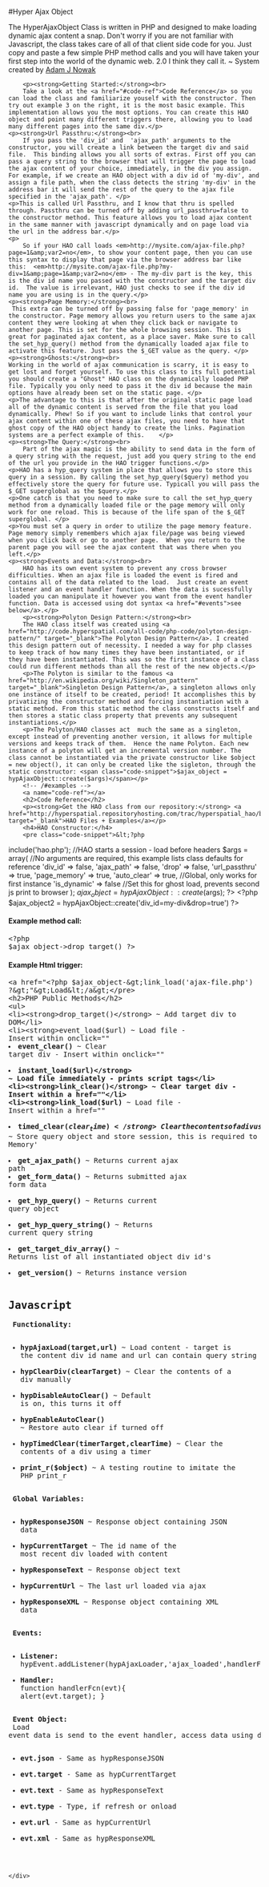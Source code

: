 #Hyper Ajax Object

<div id="content-left">
        <p>The HyperAjaxObject Class is written in PHP and designed to make loading dynamic ajax content a snap. Don't worry if you are not familiar with Javascript, the class takes care of all of that client side code for you. Just copy and paste a few simple PHP method calls and you will have taken your first step into the world of the dynamic web. 2.0 I think they call it. ~ System created by <a href="http://adamjnowak.com" target="_blank">Adam J Nowak</a></p>
        
        <p><strong>Getting Started:</strong><br>
        Take a look at the <a href="#code-ref">Code Reference</a> so you can load the class and familiarize youself with the constructor. Then try out example 3 on the right, it is the most basic example. This implementation allows you the most options. You can create this HAO object and point many different triggers there, allowing you to load many different pages into the same div.</p>
    <p><strong>Url Passthru:</strong><br>
        If you pass the 'div_id' and  'ajax_path' arguments to the constructor, you will create a link between the target div and said file.  This binding allows you all sorts of extras. First off you can pass a query string to the browser that will trigger the page to load the ajax content of your choice, immediately, in the div you assign. For example, if we create an HAO object with a div id of 'my-div', and assign a file path, when the class detects the string 'my-div' in the address bar it will send the rest of the query to the ajax file specified in the 'ajax_path'. </p>
    <p>This is called Url Passthru, and I know that thru is spelled through. Passthru can be turned off by adding url_passthru=false to the constructor method. This feature allows you to load ajax content in the same manner with javascript dynamically and on page load via the url in the address bar.</p>
    <p>
        So if your HAO call loads <em>http://mysite.com/ajax-file.php?page=1&amp;var2=no</em>, to show your content page, then you can use this syntax to display that page via the browser address bar like this:  <em>http://mysite.com/ajax-file.php?my-div=1&amp;page=1&amp;var2=no</em> - The my-div part is the key, this is the div id name you passed with the constructor and the target div id.  The value is irrelevant, HAO just checks to see if the div id name you are using is in the query.</p>
    <p><strong>Page Memory:</strong><br>
     This extra can be turned off by passing false for 'page_memory' in the constructor. Page memory allows you return users to the same ajax content they were looking at when they click back or navigate to  another page. This is set for the whole browsing session. This is great for paginated ajax content, as a place saver. Make sure to call the set_hyp_query() method from the dynamically loaded ajax file to activate this feature. Just pass the $_GET value as the query. </p>
    <p><strong>Ghosts:</strong><br>
    Working in the world of ajax communication is scarry, it is easy to get lost and forget yourself. To use this class to its full potential you should create a "Ghost" HAO class on the dynamically loaded PHP file. Typically you only need to pass it the div id because the main options have already been set on the static page. </p>
    <p>The advantage to this is that after the original static page load all of the dynamic content is served from the file that you load dynamically. Phew! So if you want to include links that control your ajax content within one of these ajax files, you need to have that ghost copy of the HAO object handy to create the links. Pagination systems are a perfect example of this.    </p>
    <p><strong>The Query:</strong><br>
        Part of the ajax magic is the ability to send data in the form of a query string with the request, just add you query string to the end of the url you provide in the HAO trigger functions.</p>
    <p>HAO has a hyp_query system in place that allows you to store this query in a session. By calling the set_hyp_query($query) method you effectively store the query for future use. Typicall you will pass the $_GET superglobal as the $query.</p>
    <p>One catch is that you need to make sure to call the set_hyp_query method from a dynamically loaded file or the page memory will only work for one reload. This is because of the life span of the $_GET superglobal. </p>
    <p>You must set a query in order to utilize the page memory feature.  Page memory simply remembers which ajax file/page was being viewed when you click back or go to another page.  When you return to the parent page you will see the ajax content that was there when you left.</p>
    <p><strong>Events and Data:</strong><br>
        HAO has its own event system to prevent any cross browser difficulties. When an ajax file is loaded the event is fired and contains all of the data related to the load.  Just create an event listener and an event handler function. When the data is sucessfully loaded you can manipulate it however you want from the event handler function. Data is accessed using dot syntax <a href="#events">see below</a>.</p>
        <p><strong>Polyton Design Pattern:</strong><br>
        The HAO class itself was created using <a href="http://code.hyperspatial.com/all-code/php-code/polyton-design-pattern/" target="_blank">The Polyton Design Pattern</a>. I created this design pattern out of necessity. I needed a way for php classes to keep track of how many times they have been instantiated, or if they have been instantiated. This was so the first instance of a class could run different methods than all the rest of the new objects.</p>
        <p>The Polyton is similar to the famous <a href="http://en.wikipedia.org/wiki/Singleton_pattern" target="_blank">Singleton Design Pattern</a>, a singleton allows only one instance of itself to be created, period! It accomplishes this by privatizing the constructor method and forcing instantiation with a static method. From this static method the class constructs itself and then stores a static class property that prevents any subsequent instantiations.</p>
        <p>The Polyton/HAO classes act  much the same as a singleton, except instead of preventing another version, it allows for multiple versions and keeps track of them.  Hence the name Polyton. Each new instance of a polyton will get an incremental version number. The class cannot be instantiated via the private constructor like $object = new object(), it can only be created like the sigleton, through the static constructor: <span class="code-snippet">$ajax_object = hypAjaxObject::create($args)</span></p>
        <!-- /#examples -->
        <a name="code-ref"></a>
        <h2>Code Reference</h2>
        <p><strong>Get the HAO class from our repository:</strong> <a href="http://hyperspatial.repositoryhosting.com/trac/hyperspatial_hao/browser/tags/1.0" target="_blank">HAO Files + Examples</a></p>
        <h4>HAO Constructor:</h4>
        <pre class="code-snippet">&lt;?php
include('hao.php'); //HAO starts a session - load before headers
$args = array( //No arguments are required, this example lists class defaults for reference
    'div_id' =&gt; false,
    'ajax_path' =&gt; false,
    'drop' =&gt; false,
    'url_passthru' =&gt; true,
    'page_memory' =&gt; true,
    'auto_clear' =&gt; true, //Global, only works for first instance
    'is_dynamic' =&gt; false //Set this for ghost load, prevents second js print to browser
);
$ajax_object = hypAjaxObject::create($args);
?&gt;
&lt;?php $ajax_object2 = hypAjaxObject::create('div_id=my-div&amp;drop=true') ?&gt;</pre>
        <h4>Example method call:</h4>
        <pre class="code-snippet">&lt;?php $ajax_object-&gt;drop_target() ?&gt;</pre>
        <h4>Example Html trigger:</h4>
        <pre class="code-snippet">&lt;a href="&lt;?php $ajax_object-&gt;link_load('ajax-file.php') ?&gt;"&gt;Load&lt;/a&gt;</pre>
        <h2>PHP Public Methods</h2>
        <ul>
            <li><strong>drop_target()</strong> ~ Add target div to DOM</li>
            <li><strong>event_load($url)</strong> ~ Load file - Insert within onclick=""</li>
            <li><strong>event_clear()</strong> ~ Clear target div -  Insert within onclick=""</li>
            <li><strong>instant_load($url)</strong> ~ Load file immediately - prints script tags</li>
            <li><strong>link_clear()</strong> ~ Clear target div - Insert within a href=""</li>
            <li><strong>link_load($url)</strong> ~ Load file - Insert within a href=""</li>
            <li><strong>timed_clear($clear_time)</strong> ~ Clear the contents of a div using a timer</li>
            <li><strong>timed_refresh($refresh_file,$refresh_time)</strong> ~ Load file continually using a timer</li>
        </ul>
        <strong>Accessors:</strong>
        <ul>
            <li><strong>set_hyp_query($query)</strong> ~ Store query object and store session, this is required to use 'Page Memory'</li>
            <li><strong>get_ajax_path()</strong> ~ Returns current ajax path
            </li><li><strong>get_form_data()</strong> ~ Returns submitted ajax form data</li>
            <li><strong>get_hyp_query()</strong> ~ Returns current query object</li>
            <li><strong>get_hyp_query_string()</strong> ~ Returns current query string</li>
            <li><strong>get_target_div_array()</strong> ~ Returns list of all instantiated object div id's</li>
            <li><strong>get_version()</strong> ~ Returns instance version</li>
        </ul>
        <h2>Javascript</h2>
        <strong>Functionality:</strong>
        <ul>
            <li><strong>hypAjaxLoad(target,url)</strong> ~ Load content - target is the content div id name and url can contain query string</li>
            <li><strong>hypClearDiv(clearTarget)</strong> ~ Clear the contents of a div manually</li>
            <li><strong>hypDisableAutoClear()</strong> ~ Default is on, this turns it off</li>
            <li><strong>hypEnableAutoClear()</strong> ~ Restore auto clear if turned off</li>
            <li><strong>hypTimedClear(timerTarget,clearTime)</strong> ~ Clear the contents of a div using a timer</li>
            <li><strong>print_r($object)</strong> ~ A testing routine to imitate the PHP print_r</li>
        </ul>
        <strong>Global Variables:</strong>
        <ul>
            <li><strong>hypResponseJSON</strong> ~ Response object containing JSON data</li>
            <li><strong>hypCurrentTarget</strong> ~ The id name of the most recent div loaded with content</li>
            <li><strong>hypResponseText</strong> ~ Response object text</li>
            <li><strong>hypCurrentUrl</strong> ~ The last url loaded via ajax</li>
            <li><strong>hypResponseXML</strong> ~ Response object containing XML data</li>
        </ul>
        <strong id="events">Events:</strong>
        <ul>
        	<li><strong>Listener:</strong><br>hypEvent.addListener(hypAjaxLoader,'ajax_loaded',handlerFcn);</li>
            <li><strong>Handler:</strong><br>function handlerFcn(evt){ alert(evt.target); }</li>
        </ul>
        <strong>Event Object:</strong><br>
        Load event data is send to the event handler, access data using dot syntax
        <ul>
        	<li><strong>evt.json</strong> - Same as hypResponseJSON</li>
            <li><strong>evt.target</strong> - Same as hypCurrentTarget</li>
            <li><strong>evt.text</strong> - Same as hypResponseText</li>
            <li><strong>evt.type</strong> - Type, if refresh or onload</li>
            <li><strong>evt.url</strong> - Same as hypCurrentUrl</li>
            <li><strong>evt.xml</strong> - Same as hypResponseXML</li>
        </ul>
       
    </div>

